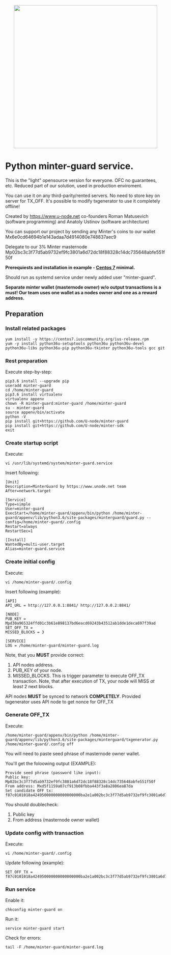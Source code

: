 <p align="center" background="black"><img src="un_top.svg" width="450"></p>

<p align="center">
</p>

# Python minter-guard service.

This is the "light" opensource version for everyone. OFC no guarantees, etc. Reduced part of our solution, used in production enviroment.

You can use it on any third-parity/rented servers. No need to store key on server for TX_OFF. It's possible to modify txgenerator to use it completely offline!

Created by <a href="https://www.u-node.net">https://www.u-node.net</a> co-founders Roman Matusevich (software programming) and Anatoly Ustinov (software architecture)

You can support our project by sending any Minter's coins to our wallet Mx6e0cd64694b1e143adaa7d4914080e748837aec9

Delegate to our 3% Minter masternode Mp02bc3c3f77d5ab9732ef9fc3801a6d72dc18f88328c14dc735648abfe551f50f

**Prerequiests and installation in example - <a href="https://centos.org/">Centos 7</a> minimal.**

Should run as systemd service under newly added user "minter-guard".

**Separate minter wallet (masternode owner) w/o output transactions is a must! Our team uses one wallet as a nodes owner and one as a reward address.**

## Preparation

### Install related packages

```
yum install -y https://centos7.iuscommunity.org/ius-release.rpm
yum -y install python36u-setuptools python36u python36u-devel python36u-libs python36u-pip python36u-tkinter python36u-tools gcc git
```

### Rest preparation

Execute step-by-step:

```
pip3.6 install --upgrade pip
useradd minter-guard
cd /home/minter-guard
pip3.6 install virtualenv
virtualenv appenv
chown -R minter-guard:minter-guard /home/minter-guard
su - minter-guard
source appenv/bin/activate
python -V
pip install git+https://github.com/U-node/minter-guard
pip install git+https://github.com/U-node/minter-sdk
exit
```

### Create startup script

Execute:

```
vi /usr/lib/systemd/system/minter-guard.service
```
Insert following:

```
[Unit]
Description=MinterGuard by https://www.unode.net team
After=network.target

[Service]
Type=simple
User=minter-guard
ExecStart=/home/minter-guard/appenv/bin/python /home/minter-guard/appenv/lib/python3.6/site-packages/minterguard/guard.py --config=/home/minter-guard/.config
Restart=always
RestartSec=1

[Install]
WantedBy=multi-user.target
Alias=minter-guard.service
```

### Create initial config

Execute:

```
vi /home/minter-guard/.config
```

Insert following (example):

```
[API]
API_URL = http://127.0.0.1:8841/ http://127.0.0.2:8841/

[NODE]
PUB_KEY = Mpd30a965324ffd01c3b61e898137bd6eacd69243b43512ab1dde1deca697f39ad
SET_OFF_TX = 
MISSED_BLOCKS = 3

[SERVICE]
LOG = /home/minter-guard/minter-guard.log
```
Note, that you **MUST** provide correct:
1. API nodes address.
2. PUB_KEY of your node.
3. MISSED_BLOCKS. This is trigger parameter to execute OFF_TX transaction. Note, that after execution of TX, your node will MISS _at least_ 2 next blocks.

API nodes **MUST** be synced to network **COMPLETELY**.
Provided txgenerator uses API node to get nonce for OFF_TX

### Generate OFF_TX

Execute:

```
/home/minter-guard/appenv/bin/python /home/minter-guard/appenv/lib/python3.6/site-packages/minterguard/txgenerator.py /home/minter-guard/.config off
```
You will need to paste seed phrase of masternode owner wallet.

You'll get the foloowing output (EXAMPLE):

```
Provide seed phrase (password like input): 
Public key: Mp02bc3c3f77d5ab9732ef9fc3801a6d72dc18f88328c14dc735648abfe551f50f
From address: Mxd5f1159a07cf913b08fbba443f3a8a2806ea87da
Set candidate OFF tx: f87c0101018a424950000000000000000ba2e1a002bc3c3f77d5ab9732ef9fc3801a6d72dc18f88328c14dc735648abfe551f50f808001b845f8431ba0cf958f8069b7f4a7605b70656c3e1765e40b8ee9183adbc3e715b032490ecc36a06ee455fa7b448006ca435b60eaa39ea5a0c3d8f3c676bcf83da4dd614ba3d9a9
```
You should doublecheck:
1. Public key
2. From address (masternode owner wallet)

### Update config with transaction

Execute:

```
vi /home/minter-guard/.config
```

Update following (example):

```
SET_OFF_TX = f87c0101018a424950000000000000000ba2e1a002bc3c3f77d5ab9732ef9fc3801a6d72dc18f88328c14dc735648abfe551f50f808001b845f8431ba0cf958f8069b7f4a7605b70656c3e1765e40b8ee9183adbc3e715b032490ecc36a06ee455fa7b448006ca435b60eaa39ea5a0c3d8f3c676bcf83da4dd614ba3d9a9
```

### Run service

Enable it:
```
chkconfig minter-guard on
```

Run it:
```
service minter-guard start
```

Check for errors:
```
tail -F /home/minter-guard/minter-guard.log
```
